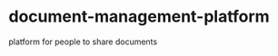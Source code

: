 <!-- TODO: Finish README. Make sure screenshots, GitHub profiles, group emails, deployed link, installation instructions, license badge, contribution guide, technologies used, additional credits, and usage instructions are all included. Use link and image embeds. Include properly linked table of contents -->
# document-management-platform
platform for people to share documents
